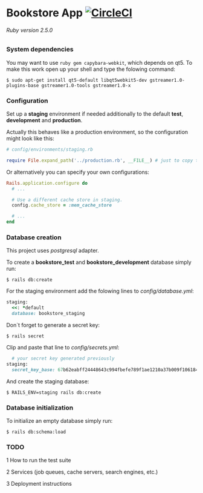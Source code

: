 # Bookstore App [![CircleCI](https://circleci.com/gh/Dimetriu/Bookstore-econnerce.svg?style=svg)](https://circleci.com/gh/Dimetriu/Bookstore-econnerce)

###### Ruby version 2.5.0

### System dependencies

You may want to use ```ruby gem capybara-webkit```, which depends on qt5.
To make this work open up your shell and type the folowing command:

`$ sudo apt-get install qt5-default libqt5webkit5-dev gstreamer1.0-plugins-base gstreamer1.0-tools gstreamer1.0-x`

### Configuration

Set up a **staging** environment if needed additionally to the default **test**, **development** and **production**.

Actually this behaves like a production environment, so the configuration might look like this:

```ruby
# config/environments/staging.rb

require File.expand_path('../production.rb', __FILE__) # just to copy the production.rb settings
```
Or alternatively you can specify your own configurations:

```ruby
Rails.application.configure do
  # ...

  # Use a different cache store in staging.
  config.cache_store = :mem_cache_store

  # ...
end
```

### Database creation

This project uses _postgresql_ adapter.

To create a **bookstore_test** and **bookstore_development** database simply run:

`$ rails db:create`

For the staging environment add the folowing lines to _config/database.yml_:

```ruby
staging:
  <<: *default
  database: bookstore_staging
```

Don`t forget to generate a secret key:

`$ rails secret`

Clip and paste that line to _config/secrets.yml_:

```ruby
  # your secret key generated previously
staging:
  secret_key_base: 67b62eabff24448643c994fbefe789f1ae1210a37b009f106184ed2777464d121d63da0f8410abe73d566183892ad83cb19502c23cca36c4a8a949b04d6a15e6
```

And create the staging database:

`$ RAILS_ENV=staging rails db:create`

### Database initialization

To initialize an empty database simply run:

`$ rails db:schema:load`

### TODO

1 How to run the test suite

2 Services (job queues, cache servers, search engines, etc.)

3 Deployment instructions
